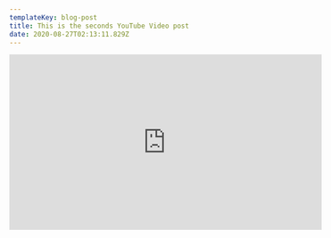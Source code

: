 ```yaml
---
templateKey: blog-post
title: This is the seconds YouTube Video post
date: 2020-08-27T02:13:11.829Z
---
```

<iframe width="560" height="315" src="https://www.youtube.com/embed/bJmVUZNRDqc" frameborder="0" allow="accelerometer; autoplay; encrypted-media; gyroscope; picture-in-picture" allowfullscreen></iframe>